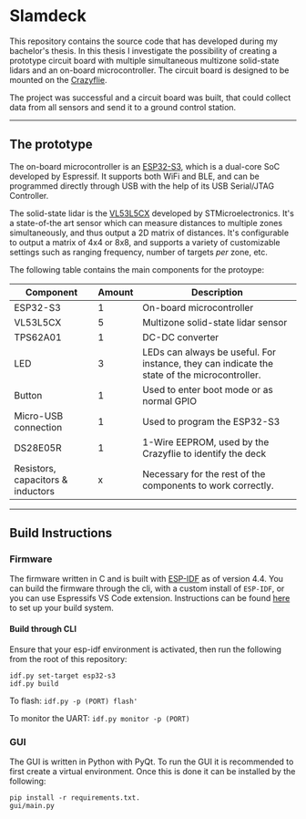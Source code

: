 # Slamdeck
This repository contains the source code that has developed during my bachelor's thesis. In this thesis I investigate the possibility of creating a prototype circuit board with multiple simultaneous multizone solid-state lidars and an on-board microcontroller. The circuit board is designed to be mounted on the [Crazyflie](https://www.bitcraze.io/products/crazyflie-2-1/).

The project was successful and a circuit board was built, that could collect data from all sensors and send it to a ground control station.

---

## The prototype

The on-board microcontroller is an [ESP32-S3](https://www.espressif.com/en/products/socs/esp32-s3), which is a dual-core SoC developed by Espressif. It supports both WiFi and BLE, and can be programmed directly through USB with the help of its USB Serial/JTAG Controller.

The solid-state lidar is the [VL53L5CX](https://www.st.com/en/imaging-and-photonics-solutions/vl53l5cx.html) developed by STMicroelectronics. It's a state-of-the art sensor which can measure distances to multiple zones simultaneously, and thus output a 2D matrix of distances. It's configurable to output a matrix of 4x4 or 8x8, and supports a variety of customizable settings such as ranging frequency, number of targets *per* zone, etc.

The following table contains the main components for the protoype:

| Component | Amount | Description |
| --- | --- | --- |
| ESP32-S3 | 1 | On-board microcontroller |
| VL53L5CX | 5 | Multizone solid-state lidar sensor |
| TPS62A01 | 1 | DC-DC converter |
| LED | 3 | LEDs can always be useful. For instance, they can indicate the state of the microcontroller. |
| Button | 1 | Used to enter boot mode or as normal GPIO |
| Micro-USB connection | 1 | Used to program the ESP32-S3 |
| DS28E05R | 1 | 1-Wire EEPROM, used by the Crazyflie to identify the deck |
Resistors, capacitors & inductors | x | Necessary for the rest of the components to work correctly. |

---

## Build Instructions

### Firmware
The firmware written in C and is built with [ESP-IDF](https://docs.espressif.com/projects/esp-idf/en/release-v4.4/esp32s3/index.html) as of version 4.4. You can build the firmware through the cli, with a custom install of `ESP-IDF`, or you can use Espressifs VS Code extension. Instructions can be found [here](https://docs.espressif.com/projects/esp-idf/en/latest/esp32s3/get-started/index.html#installation) to set up your build system.

#### Build through CLI
Ensure that your esp-idf environment is activated, then run the following from the root of this repository:
```
idf.py set-target esp32-s3
idf.py build
```

To flash:
`idf.py -p (PORT) flash'`

To monitor the UART:
`idf.py monitor -p (PORT)`

### GUI
The GUI is written in Python with PyQt. To run the GUI it is recommended to first create a virtual environment. Once this is done it can be installed by the following:

```
pip install -r requirements.txt.
gui/main.py
```

